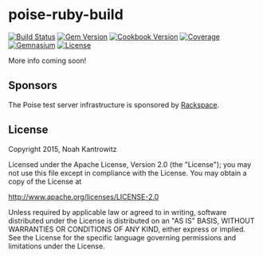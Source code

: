 # poise-ruby-build

[![Build Status](https://img.shields.io/travis/poise/poise-ruby-build.svg)](https://travis-ci.org/poise/poise-ruby-build)
[![Gem Version](https://img.shields.io/gem/v/poise-ruby-build.svg)](https://rubygems.org/gems/poise-ruby-build)
[![Cookbook Version](https://img.shields.io/cookbook/v/poise-ruby-build.svg)](https://supermarket.chef.io/cookbooks/poise-ruby-build)
[![Coverage](https://img.shields.io/codecov/c/github/poise/poise-ruby-build.svg)](https://codecov.io/github/poise/poise-ruby-build)
[![Gemnasium](https://img.shields.io/gemnasium/poise/poise-ruby-build.svg)](https://gemnasium.com/poise/poise-ruby-build)
[![License](https://img.shields.io/badge/license-Apache_2-blue.svg)](https://www.apache.org/licenses/LICENSE-2.0)

More info coming soon!

## Sponsors

The Poise test server infrastructure is sponsored by [Rackspace](https://rackspace.com/).

## License

Copyright 2015, Noah Kantrowitz

Licensed under the Apache License, Version 2.0 (the "License");
you may not use this file except in compliance with the License.
You may obtain a copy of the License at

http://www.apache.org/licenses/LICENSE-2.0

Unless required by applicable law or agreed to in writing, software
distributed under the License is distributed on an "AS IS" BASIS,
WITHOUT WARRANTIES OR CONDITIONS OF ANY KIND, either express or implied.
See the License for the specific language governing permissions and
limitations under the License.
